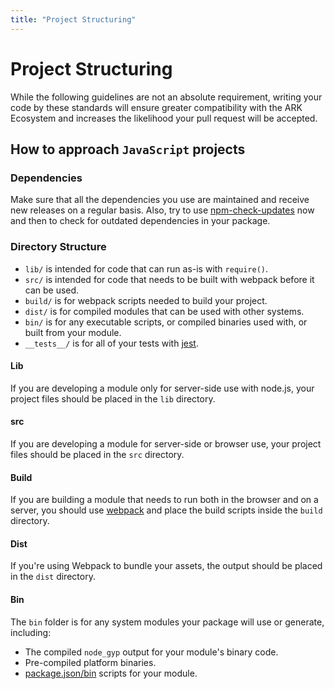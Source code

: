 ```yaml
---
title: "Project Structuring"
---
```


# Project Structuring

While the following guidelines are not an absolute requirement, writing your code by these standards will ensure greater compatibility with the ARK Ecosystem and increases the likelihood your pull request will be accepted.

## How to approach `JavaScript` projects

### Dependencies

Make sure that all the dependencies you use are maintained and receive new releases on a regular basis. Also, try to use [npm-check-updates](https://www.npmjs.com/package/npm-check-updates) now and then to check for outdated dependencies in your package.

### Directory Structure

- `lib/` is intended for code that can run as-is with `require()`.
- `src/` is intended for code that needs to be built with webpack before it can be used.
- `build/` is for webpack scripts needed to build your project.
- `dist/` is for compiled modules that can be used with other systems.
- `bin/` is for any executable scripts, or compiled binaries used with, or built from your module.
- `__tests__/` is for all of your tests with [jest](https://github.com/facebook/jest).

#### Lib

If you are developing a module only for server-side use with node.js, your project files should be placed in the `lib` directory.

#### src

If you are developing a module for server-side or browser use, your project files should be placed in the `src` directory.

#### Build

If you are building a module that needs to run both in the browser and on a server, you should use [webpack](https://github.com/webpack/webpack) and place the build scripts inside the `build` directory.

#### Dist

If you're using Webpack to bundle your assets, the output should be placed in the `dist` directory.

#### Bin

The `bin` folder is for any system modules your package will use or generate, including:

- The compiled `node_gyp` output for your module's binary code.
- Pre-compiled platform binaries.
- [package.json/bin](https://docs.npmjs.com/files/package.json#bin) scripts for your module.
